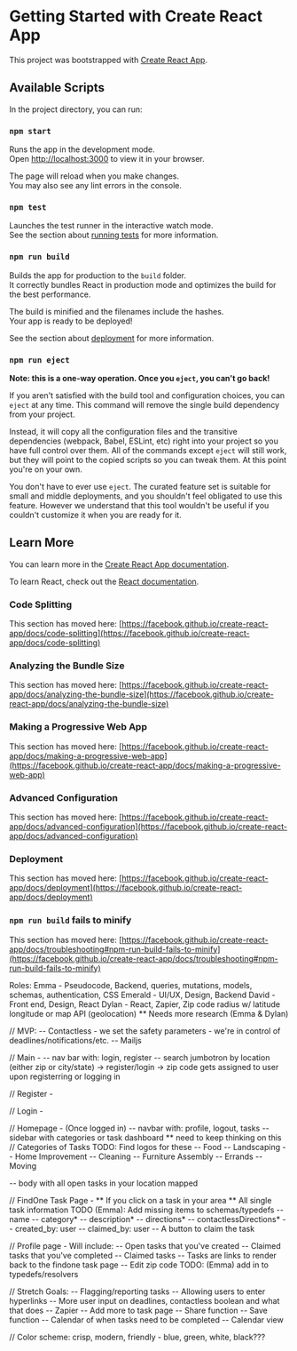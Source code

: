 # Getting Started with Create React App

This project was bootstrapped with [Create React App](https://github.com/facebook/create-react-app).

## Available Scripts

In the project directory, you can run:

### `npm start`

Runs the app in the development mode.\
Open [http://localhost:3000](http://localhost:3000) to view it in your browser.

The page will reload when you make changes.\
You may also see any lint errors in the console.

### `npm test`

Launches the test runner in the interactive watch mode.\
See the section about [running tests](https://facebook.github.io/create-react-app/docs/running-tests) for more information.

### `npm run build`

Builds the app for production to the `build` folder.\
It correctly bundles React in production mode and optimizes the build for the best performance.

The build is minified and the filenames include the hashes.\
Your app is ready to be deployed!

See the section about [deployment](https://facebook.github.io/create-react-app/docs/deployment) for more information.

### `npm run eject`

**Note: this is a one-way operation. Once you `eject`, you can't go back!**

If you aren't satisfied with the build tool and configuration choices, you can `eject` at any time. This command will remove the single build dependency from your project.

Instead, it will copy all the configuration files and the transitive dependencies (webpack, Babel, ESLint, etc) right into your project so you have full control over them. All of the commands except `eject` will still work, but they will point to the copied scripts so you can tweak them. At this point you're on your own.

You don't have to ever use `eject`. The curated feature set is suitable for small and middle deployments, and you shouldn't feel obligated to use this feature. However we understand that this tool wouldn't be useful if you couldn't customize it when you are ready for it.

## Learn More

You can learn more in the [Create React App documentation](https://facebook.github.io/create-react-app/docs/getting-started).

To learn React, check out the [React documentation](https://reactjs.org/).

### Code Splitting

This section has moved here: [https://facebook.github.io/create-react-app/docs/code-splitting](https://facebook.github.io/create-react-app/docs/code-splitting)

### Analyzing the Bundle Size

This section has moved here: [https://facebook.github.io/create-react-app/docs/analyzing-the-bundle-size](https://facebook.github.io/create-react-app/docs/analyzing-the-bundle-size)

### Making a Progressive Web App

This section has moved here: [https://facebook.github.io/create-react-app/docs/making-a-progressive-web-app](https://facebook.github.io/create-react-app/docs/making-a-progressive-web-app)

### Advanced Configuration

This section has moved here: [https://facebook.github.io/create-react-app/docs/advanced-configuration](https://facebook.github.io/create-react-app/docs/advanced-configuration)

### Deployment

This section has moved here: [https://facebook.github.io/create-react-app/docs/deployment](https://facebook.github.io/create-react-app/docs/deployment)

### `npm run build` fails to minify

This section has moved here: [https://facebook.github.io/create-react-app/docs/troubleshooting#npm-run-build-fails-to-minify](https://facebook.github.io/create-react-app/docs/troubleshooting#npm-run-build-fails-to-minify)





Roles:
Emma - Pseudocode, Backend, queries, mutations, models, schemas, authentication, CSS
Emerald - UI/UX, Design, Backend
David - Front end, Design, React 
Dylan - React, Zapier, Zip code radius w/ latitude longitude or map API (geolocation) ** Needs more research (Emma & Dylan)


// MVP:
-- Contactless - we set the safety parameters - we're in control of deadlines/notifications/etc.
-- Mailjs


// Main -
-- nav bar with: login, register
-- search jumbotron by location (either zip or city/state) -> register/login -> zip code gets assigned to user upon registerring or logging in 


// Register - 


// Login -


//  Homepage - (Once logged in) 
-- navbar with: profile, logout, tasks
-- sidebar with categories or task dashboard ** need to keep thinking on this
        // Categories of Tasks TODO: Find logos for these
        -- Food
        -- Landscaping
        -- Home Improvement
        -- Cleaning
        -- Furniture Assembly
        -- Errands
        -- Moving


-- body with all open tasks in your location mapped


// FindOne Task Page - ** If you click on a task in your area ** 
All single task information 
TODO (Emma): Add missing items to schemas/typedefs
-- name
-- category*
-- description*
-- directions*
-- contactlessDirections*
-- created_by: user
-- claimed_by: user
-- A button to claim the task


// Profile page -
Will include:
-- Open tasks that you've created
-- Claimed tasks that you've completed
-- Claimed tasks 
-- Tasks are links to render back to the findone task page
-- Edit zip code TODO: (Emma) add in to typedefs/resolvers


// Stretch Goals:
-- Flagging/reporting tasks
-- Allowing users to enter hyperlinks
-- More user input on deadlines, contactless boolean and what that does
-- Zapier
-- Add more to task page
-- Share function
-- Save function
-- Calendar of when tasks need to be completed
-- Calendar view



// Color scheme: crisp, modern, friendly - blue, green, white, black???